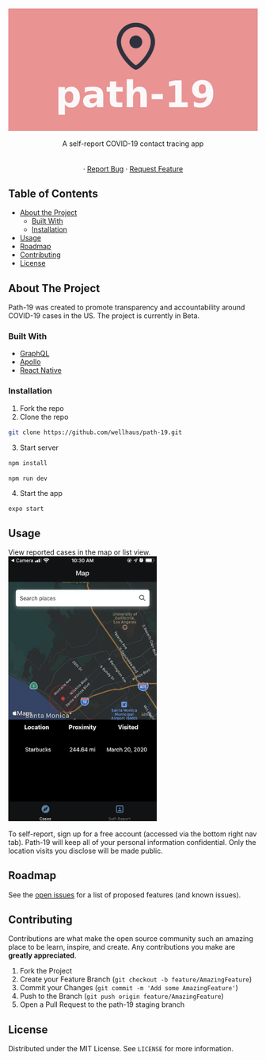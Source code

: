
<!--
*** Thanks for checking out this README Template. If you have a suggestion that would
*** make this better, please fork the repo and create a pull request or simply open
*** an issue with the tag "enhancement".
*** Thanks again! Now go create something AMAZING! :D
-->





<!-- PROJECT SHIELDS -->
<!--
*** I'm using markdown "reference style" links for readability.
*** Reference links are enclosed in brackets [ ] instead of parentheses ( ).
*** See the bottom of this document for the declaration of the reference variables
*** for contributors-url, forks-url, etc. This is an optional, concise syntax you may use.
*** https://www.markdownguide.org/basic-syntax/#reference-style-links
-->
<!-- [![Contributors][contributors-shield]][contributors-url]
[![Forks][forks-shield]][forks-url]
[![Stargazers][stars-shield]][stars-url]
[![Issues][issues-shield]][issues-url]
[![MIT License][license-shield]][license-url]
[![LinkedIn][linkedin-shield]][linkedin-url] -->



<!-- PROJECT LOGO -->
<br />
<p align="center">
  <!-- <a href="https://github.com/othneildrew/Best-README-Template">
    <img src="images/logo.png" alt="Logo" width="80" height="80">
  </a> -->
 <p align="center">
  <img
    alt="path-19 logo"
    src="./assets/screenshots/logo.png"
  />
     </p>

  <p align="center">
    A self-report COVID-19 contact tracing app
    <br />
    <!-- <a href="https://github.com/wellhaus/path-19.git"><strong>Docs coming soon!</strong></a> -->
    <br />
    <br />
<!--     <a href="https://github.com/wellhaus/path-19.git">Demo coming soon!</a> -->
    ·
    <a href="https://github.com/wellhaus/path-19.git/issues">Report Bug</a>
    ·
    <a href="https://github.com/wellhaus/path-19.git/issues">Request Feature</a>
  </p>
</p>



<!-- TABLE OF CONTENTS -->
## Table of Contents

* [About the Project](#about-the-project)
  * [Built With](#built-with)
  * [Installation](#installation)
* [Usage](#usage)
* [Roadmap](#roadmap)
* [Contributing](#contributing)
* [License](#license)


<!-- ABOUT THE PROJECT -->
## About The Project

<!-- [![Product Name Screen Shot][product-screenshot]](https://example.com) -->
Path-19 was created to promote transparency and accountability around COVID-19 cases in the US. The project is currently in Beta.

### Built With

* [GraphQL](https://getbootstrap.com)
* [Apollo](https://jquery.com)
* [React Native](https://laravel.com)



<!-- GETTING STARTED -->
<!-- ## Getting Started -->


<!-- ### Prerequisites

This is an example of how to list things you need to use the software and how to install them.
* npm
```sh
npm install npm@latest -g
``` -->

### Installation

1. Fork the repo
2. Clone the repo
```sh
git clone https://github.com/wellhaus/path-19.git
```
3. Start server
```sh
npm install
```
```sh
npm run dev
```
4. Start the app
```JS
expo start
```



<!-- USAGE EXAMPLES -->
## Usage

View reported cases in the map or list view.     <br />
<img src="./assets/screenshots/map-ss.png" alt="Path-19 map view screenshot" width="300"> <br />

To self-report, sign up for a free account (accessed via the bottom right nav tab). Path-19 will keep all of your personal information confidential. Only the location visits you disclose will be made public.

<!-- _For more examples, please refer to the [Documentation](https://example.com)_ -->



<!-- ROADMAP -->
## Roadmap

See the [open issues](https://github.com/wellhaus/path-19.git/issues) for a list of proposed features (and known issues).



<!-- CONTRIBUTING -->
## Contributing

Contributions are what make the open source community such an amazing place to be learn, inspire, and create. Any contributions you make are **greatly appreciated**.

1. Fork the Project
2. Create your Feature Branch (`git checkout -b feature/AmazingFeature`)
3. Commit your Changes (`git commit -m 'Add some AmazingFeature'`)
4. Push to the Branch (`git push origin feature/AmazingFeature`)
5. Open a Pull Request to the path-19 staging branch



<!-- LICENSE -->
## License

Distributed under the MIT License. See `LICENSE` for more information.



<!-- CONTACT -->
<!-- ## Contact

Coming soon! -->

<!-- Your Name - [@your_twitter](https://twitter.com/your_username) - email@example.com

Project Link: [https://github.com/your_username/repo_name](https://github.com/your_username/repo_name) -->



<!-- ACKNOWLEDGEMENTS -->
<!-- ## Acknowledgements

Coming soon! -->

<!-- * [GitHub Emoji Cheat Sheet](https://www.webpagefx.com/tools/emoji-cheat-sheet)
* [Img Shields](https://shields.io)
* [Choose an Open Source License](https://choosealicense.com)
* [GitHub Pages](https://pages.github.com)
* [Animate.css](https://daneden.github.io/animate.css)
* [Loaders.css](https://connoratherton.com/loaders)
* [Slick Carousel](https://kenwheeler.github.io/slick)
* [Smooth Scroll](https://github.com/cferdinandi/smooth-scroll)
* [Sticky Kit](http://leafo.net/sticky-kit)
* [JVectorMap](http://jvectormap.com)
* [Font Awesome](https://fontawesome.com) -->





<!-- MARKDOWN LINKS & IMAGES -->
<!-- https://www.markdownguide.org/basic-syntax/#reference-style-links -->
[contributors-shield]: https://img.shields.io/github/contributors/othneildrew/Best-README-Template.svg?style=flat-square
[contributors-url]: https://github.com/othneildrew/Best-README-Template/graphs/contributors
[forks-shield]: https://img.shields.io/github/forks/othneildrew/Best-README-Template.svg?style=flat-square
[forks-url]: https://github.com/othneildrew/Best-README-Template/network/members
[stars-shield]: https://img.shields.io/github/stars/othneildrew/Best-README-Template.svg?style=flat-square
[stars-url]: https://github.com/othneildrew/Best-README-Template/stargazers
[issues-shield]: https://img.shields.io/github/issues/othneildrew/Best-README-Template.svg?style=flat-square
[issues-url]: https://github.com/othneildrew/Best-README-Template/issues
[license-shield]: https://img.shields.io/github/license/othneildrew/Best-README-Template.svg?style=flat-square
[license-url]: https://github.com/othneildrew/Best-README-Template/blob/master/LICENSE.txt
[linkedin-shield]: https://img.shields.io/badge/-LinkedIn-black.svg?style=flat-square&logo=linkedin&colorB=555
[linkedin-url]: https://linkedin.com/in/othneildrew
[product-screenshot]: images/screenshot.png
